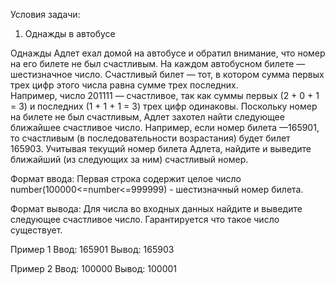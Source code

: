 Условия задачи:

1. Однажды в автобусе

Однажды Адлет ехал домой на автобусе и обратил внимание, что номер на его билете не был счастливым. На каждом автобусном билете — шестизначное число. Счастливый билет — тот, в котором сумма первых трех цифр этого числа равна сумме трех последних.   
Например, число 201111 — счастливое, так как суммы первых (2 + 0 + 1 = 3) и последних (1 + 1 + 1 = 3) трех цифр одинаковы. 
Поскольку номер на билете не был счастливым, Адлет захотел найти следующее ближайшее счастливое число. 
Например, если номер билета —165901, то счастливым (в последовательности возрастания) будет билет 165903.
Учитывая текущий номер билета Адлета, найдите и выведите ближайший (из следующих за ним) счастливый номер.

Формат ввода:
Первая строка содержит целое число number(100000<=number<=999999) - шестизначный номер билета.

Формат вывода:
Для числа во входных данных найдите и выведите следующее счастливое число. Гарантируется что такое число существует.

Пример 1
Ввод:
165901
Вывод:
165903

Пример 2
Ввод:
100000
Вывод:
100001
